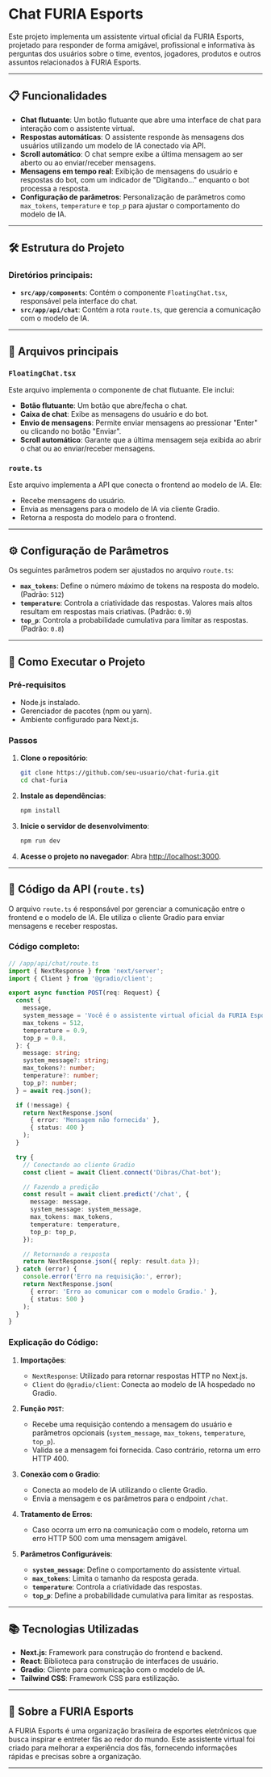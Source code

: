 # Chat FURIA Esports

Este projeto implementa um assistente virtual oficial da FURIA Esports, projetado para responder de forma amigável, profissional e informativa às perguntas dos usuários sobre o time, eventos, jogadores, produtos e outros assuntos relacionados à FURIA Esports.

---

## 📋 Funcionalidades

- **Chat flutuante**: Um botão flutuante que abre uma interface de chat para interação com o assistente virtual.
- **Respostas automáticas**: O assistente responde às mensagens dos usuários utilizando um modelo de IA conectado via API.
- **Scroll automático**: O chat sempre exibe a última mensagem ao ser aberto ou ao enviar/receber mensagens.
- **Mensagens em tempo real**: Exibição de mensagens do usuário e respostas do bot, com um indicador de "Digitando..." enquanto o bot processa a resposta.
- **Configuração de parâmetros**: Personalização de parâmetros como `max_tokens`, `temperature` e `top_p` para ajustar o comportamento do modelo de IA.

---

## 🛠️ Estrutura do Projeto

### Diretórios principais:

- **`src/app/components`**: Contém o componente `FloatingChat.tsx`, responsável pela interface do chat.
- **`src/app/api/chat`**: Contém a rota `route.ts`, que gerencia a comunicação com o modelo de IA.

---

## 📂 Arquivos principais

### `FloatingChat.tsx`

Este arquivo implementa o componente de chat flutuante. Ele inclui:

- **Botão flutuante**: Um botão que abre/fecha o chat.
- **Caixa de chat**: Exibe as mensagens do usuário e do bot.
- **Envio de mensagens**: Permite enviar mensagens ao pressionar "Enter" ou clicando no botão "Enviar".
- **Scroll automático**: Garante que a última mensagem seja exibida ao abrir o chat ou ao enviar/receber mensagens.

### `route.ts`

Este arquivo implementa a API que conecta o frontend ao modelo de IA. Ele:

- Recebe mensagens do usuário.
- Envia as mensagens para o modelo de IA via cliente Gradio.
- Retorna a resposta do modelo para o frontend.

---

## ⚙️ Configuração de Parâmetros

Os seguintes parâmetros podem ser ajustados no arquivo `route.ts`:

- **`max_tokens`**: Define o número máximo de tokens na resposta do modelo. (Padrão: `512`)
- **`temperature`**: Controla a criatividade das respostas. Valores mais altos resultam em respostas mais criativas. (Padrão: `0.9`)
- **`top_p`**: Controla a probabilidade cumulativa para limitar as respostas. (Padrão: `0.8`)

---

## 🚀 Como Executar o Projeto

### Pré-requisitos

- Node.js instalado.
- Gerenciador de pacotes (npm ou yarn).
- Ambiente configurado para Next.js.

### Passos

1. **Clone o repositório**:

   ```bash
   git clone https://github.com/seu-usuario/chat-furia.git
   cd chat-furia
   ```

2. **Instale as dependências**:

   ```bash
   npm install
   ```

3. **Inicie o servidor de desenvolvimento**:

   ```bash
   npm run dev
   ```

4. **Acesse o projeto no navegador**:
   Abra [http://localhost:3000](http://localhost:3000).

---

## 📂 Código da API (`route.ts`)

O arquivo `route.ts` é responsável por gerenciar a comunicação entre o frontend e o modelo de IA. Ele utiliza o cliente Gradio para enviar mensagens e receber respostas.

### Código completo:

```typescript
// /app/api/chat/route.ts
import { NextResponse } from 'next/server';
import { Client } from '@gradio/client';

export async function POST(req: Request) {
  const {
    message,
    system_message = 'Você é o assistente virtual oficial da FURIA Esports. Sua função é responder de forma amigável, profissional e informativa às perguntas dos usuários sobre o time, eventos, jogadores, produtos e qualquer outro assunto relacionado à FURIA Esports.',
    max_tokens = 512,
    temperature = 0.9,
    top_p = 0.8,
  }: {
    message: string;
    system_message?: string;
    max_tokens?: number;
    temperature?: number;
    top_p?: number;
  } = await req.json();

  if (!message) {
    return NextResponse.json(
      { error: 'Mensagem não fornecida' },
      { status: 400 }
    );
  }

  try {
    // Conectando ao cliente Gradio
    const client = await Client.connect('Dibras/Chat-bot');

    // Fazendo a predição
    const result = await client.predict('/chat', {
      message: message,
      system_message: system_message,
      max_tokens: max_tokens,
      temperature: temperature,
      top_p: top_p,
    });

    // Retornando a resposta
    return NextResponse.json({ reply: result.data });
  } catch (error) {
    console.error('Erro na requisição:', error);
    return NextResponse.json(
      { error: 'Erro ao comunicar com o modelo Gradio.' },
      { status: 500 }
    );
  }
}
```

### Explicação do Código:

1. **Importações**:

   - `NextResponse`: Utilizado para retornar respostas HTTP no Next.js.
   - `Client` do `@gradio/client`: Conecta ao modelo de IA hospedado no Gradio.

2. **Função `POST`**:

   - Recebe uma requisição contendo a mensagem do usuário e parâmetros opcionais (`system_message`, `max_tokens`, `temperature`, `top_p`).
   - Valida se a mensagem foi fornecida. Caso contrário, retorna um erro HTTP 400.

3. **Conexão com o Gradio**:

   - Conecta ao modelo de IA utilizando o cliente Gradio.
   - Envia a mensagem e os parâmetros para o endpoint `/chat`.

4. **Tratamento de Erros**:

   - Caso ocorra um erro na comunicação com o modelo, retorna um erro HTTP 500 com uma mensagem amigável.

5. **Parâmetros Configuráveis**:
   - **`system_message`**: Define o comportamento do assistente virtual.
   - **`max_tokens`**: Limita o tamanho da resposta gerada.
   - **`temperature`**: Controla a criatividade das respostas.
   - **`top_p`**: Define a probabilidade cumulativa para limitar as respostas.

---

## 📚 Tecnologias Utilizadas

- **Next.js**: Framework para construção do frontend e backend.
- **React**: Biblioteca para construção de interfaces de usuário.
- **Gradio**: Cliente para comunicação com o modelo de IA.
- **Tailwind CSS**: Framework CSS para estilização.

---

## 🖤 Sobre a FURIA Esports

A FURIA Esports é uma organização brasileira de esportes eletrônicos que busca inspirar e entreter fãs ao redor do mundo. Este assistente virtual foi criado para melhorar a experiência dos fãs, fornecendo informações rápidas e precisas sobre a organização.

---
